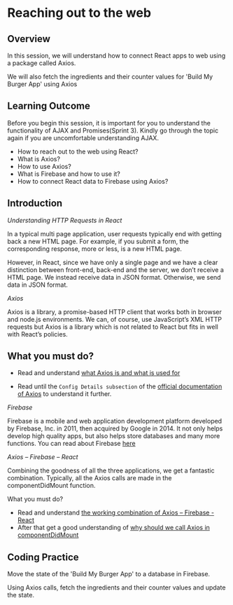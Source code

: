 ﻿# Reaching out to the web

## Overview

In this session, we will understand how to connect React apps to web using a package called Axios. 

We will also fetch the ingredients and their counter values for 'Build My Burger App' using Axios


## Learning Outcome

Before you begin this session, it is important for you to understand the functionality of AJAX and Promises(Sprint 3). Kindly go through the topic again if you are uncomfortable understanding AJAX.

-	How to reach out to the web using React?
-	What is Axios?
-	How to use Axios?
-	What is Firebase and how to use it?
-	How to connect React data to Firebase using Axios?


## Introduction

*Understanding HTTP Requests in React*

In a typical multi page application, user requests typically end with getting back a new HTML page. For example, if you submit a form, the corresponding response, more or less, is a new HTML page. 

However, in React, since we have only a single page and we have a clear distinction between front-end, back-end and the server, we don’t receive a HTML page. We instead receive data in JSON format. Otherwise, we send data in JSON format.

*Axios*

Axios is a library, a promise-based HTTP client that works both in browser and node.js environments. We can, of course, use JavaScript’s XML HTTP requests but Axios is a library which is not related to React but fits in well with React’s policies.

## What you must do?

- Read and understand [what Axios is and what is used for](https://medium.com/@amchris98/axios-tutorial-7e1fe28b8b05)

- Read until the `Config Details subsection` of the [official documentation of Axios]() to understand it further.


*Firebase*

Firebase is a mobile and web application development platform developed by Firebase, Inc. in 2011, then acquired by Google in 2014. It not only helps develop high quality apps, but also helps store databases and many more functions. You can read about Firebase [here](https://firebase.google.com/)

*Axios – Firebase – React*

Combining the goodness of all the three applications, we get a fantastic combination. Typically, all the Axios calls are made in the componentDidMount function.

What you must do?
-	Read and understand [the working combination of Axios – Firebase - React](https://medium.com/@daveberning/setting-up-and-getting-rest-service-data-with-firebase-and-axios-8b941276f075)
-	After that get a good understanding of [why should we call Axios in componentDidMount](https://hackernoon.com/where-to-integrate-api-calls-in-reactjs-componentwillmount-vs-componentdidmount-710085dc05c3)

## Coding Practice


Move the state of the 'Build My Burger App' to a database in Firebase. 

Using Axios calls, fetch the ingredients and their counter values and update the state.
